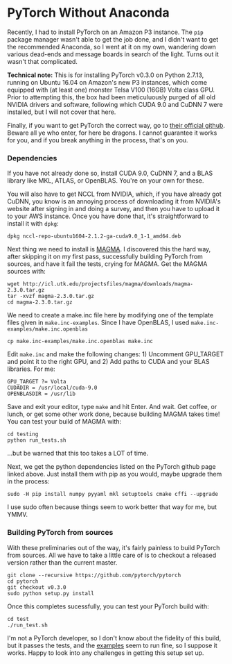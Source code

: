 # PyTorch Without Anaconda

Recently, I had to install PyTorch on an Amazon P3 instance. The `pip` package manager wasn't able to get the job done, and I didn't want to get the recommended Anaconda, so I went at it on my own, wandering down various dead-ends and message boards in search of the light. Turns out it wasn't that complicated.

**Technical note:** This is for installing PyTorch v0.3.0 on Python 2.7.13, running on Ubuntu 16.04 on Amazon's new P3 instances, which come equipped with (at least one) monster Telsa V100 (16GB) Volta class GPU. Prior to attempting this, the box had been meticuluously purged of all old NVIDIA drivers and software, following which CUDA 9.0 and CuDNN 7 were installed, but I will not cover that here.

Finally, if you want to get PyTorch the correct way, go to [their official github](https://github.com/pytorch/pytorch). Beware all ye who enter, for here be dragons. I cannot guarantee it works for you, and if you break anything in the process, that's on you.

### Dependencies

If you have not already done so, install CUDA 9.0, CuDNN 7, and a BLAS library like MKL, ATLAS, or OpenBLAS. You're on your own for these.

You will also have to get NCCL from NVIDIA, which, if you have already got CuDNN, you know is an annoying process of downloading it from NVIDIA's website after signing in and doing a survey, and then you have to upload it to your AWS instance. Once you have done that, it's straightforward to install it with `dpkg`:
```
dpkg nccl-repo-ubuntu1604-2.1.2-ga-cuda9.0_1-1_amd64.deb
```

Next thing we need to install is [MAGMA](http://icl.cs.utk.edu/magma/software/index.html). I discovered this the hard way, after skipping it on my first pass, successfully building PyTorch from sources, and have it fail the tests, crying for MAGMA. Get the MAGMA sources with:

```
wget http://icl.utk.edu/projectsfiles/magma/downloads/magma-2.3.0.tar.gz
tar -xvzf magma-2.3.0.tar.gz
cd magma-2.3.0.tar.gz
```

We need to create a make.inc file here by modifying one of the template files given in `make.inc-examples`. Since I have OpenBLAS, I used `make.inc-examples/make.inc.openblas`

```
cp make.inc-examples/make.inc.openblas make.inc
```

Edit `make.inc` and make the following changes: 1) Uncomment GPU_TARGET and point it to the right GPU, and 2) Add paths to CUDA and your BLAS libraries. For me:

```
GPU_TARGET ?= Volta
CUDADIR = /usr/local/cuda-9.0
OPENBLASDIR = /usr/lib
```
Save and exit your editor, type `make` and hit Enter. And wait. Get coffee, or lunch, or get some other work done, because building MAGMA takes time! You can test your build of MAGMA with:

```
cd testing
python run_tests.sh
```
...but be warned that this too takes a LOT of time.

Next, we get the python dependencies listed on the PyTorch github page linked above. Just install them with pip as you would, maybe upgrade them in the process:

`sudo -H pip install numpy pyyaml mkl setuptools cmake cffi --upgrade`

I use sudo often because things seem to work better that way for me, but YMMV. 

### Building PyTorch from sources

With these preliminaries out of the way, it's fairly painless to build PyTorch from sources. All we have to take a little care of is to checkout a released version rather than the current master.

```
git clone --recursive https://github.com/pytorch/pytorch
cd pytorch
git checkout v0.3.0
sudo python setup.py install
```

Once this completes sucessfully, you can test your PyTorch build with:
```
cd test
./run_test.sh
```

I'm not a PyTorch developer, so I don't know about the fidelity of this build, but it passes the tests, and the [examples](https://github.com/pytorch/examples) seem to run fine, so I suppose it works. Happy to look into any challenges in getting this setup set up.
